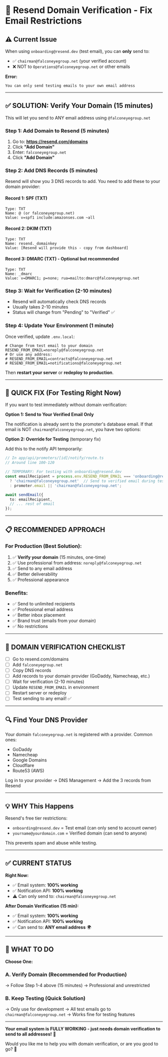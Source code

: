 # 🔐 Resend Domain Verification - Fix Email Restrictions

## ⚠️ **Current Issue**

When using `onboarding@resend.dev` (test email), you can **only** send to:
- ✅ `chairman@falconeyegroup.net` (your verified account)
- ❌ NOT to `Operations@falconeyegroup.net` or other emails

**Error:**
```
You can only send testing emails to your own email address
```

---

## ✅ **SOLUTION: Verify Your Domain** (15 minutes)

This will let you send to ANY email address using `@falconeyegroup.net`

### **Step 1: Add Domain to Resend** (5 minutes)

1. Go to: **https://resend.com/domains**
2. Click **"Add Domain"**
3. Enter: `falconeyegroup.net`
4. Click **"Add Domain"**

### **Step 2: Add DNS Records** (5 minutes)

Resend will show you 3 DNS records to add. You need to add these to your domain provider:

#### **Record 1: SPF (TXT)**
```
Type: TXT
Name: @ (or falconeyegroup.net)
Value: v=spf1 include:amazonses.com ~all
```

#### **Record 2: DKIM (TXT)**
```
Type: TXT
Name: resend._domainkey
Value: [Resend will provide this - copy from dashboard]
```

#### **Record 3: DMARC (TXT)** - Optional but recommended
```
Type: TXT
Name: _dmarc
Value: v=DMARC1; p=none; rua=mailto:dmarc@falconeyegroup.net
```

### **Step 3: Wait for Verification** (2-10 minutes)

- Resend will automatically check DNS records
- Usually takes 2-10 minutes
- Status will change from "Pending" to "Verified" ✅

### **Step 4: Update Your Environment** (1 minute)

Once verified, update `.env.local`:

```env
# Change from test email to your domain
RESEND_FROM_EMAIL=noreply@falconeyegroup.net
# Or use any address:
# RESEND_FROM_EMAIL=contracts@falconeyegroup.net
# RESEND_FROM_EMAIL=notifications@falconeyegroup.net
```

Then **restart your server** or **redeploy to production**.

---

## 🚀 **QUICK FIX (For Testing Right Now)**

If you want to test immediately without domain verification:

**Option 1: Send to Your Verified Email Only**

The notification is already sent to the promoter's database email. If that email is NOT `chairman@falconeyegroup.net`, you have two options:

**Option 2: Override for Testing** (temporary fix)

Add this to the notify API temporarily:

```typescript
// In app/api/promoters/[id]/notify/route.ts
// Around line 100-120

// TEMPORARY: For testing with onboarding@resend.dev
const emailRecipient = process.env.RESEND_FROM_EMAIL === 'onboarding@resend.dev' 
  ? 'chairman@falconeyegroup.net'  // Send to verified email during testing
  : promoter.email || 'chairman@falconeyegroup.net';

await sendEmail({
  to: emailRecipient,
  // ... rest of email
});
```

---

## 📋 **RECOMMENDED APPROACH**

### **For Production (Best Solution):**

1. ✅ **Verify your domain** (15 minutes, one-time)
2. ✅ Use professional from address: `noreply@falconeyegroup.net`
3. ✅ Send to any email address
4. ✅ Better deliverability
5. ✅ Professional appearance

### **Benefits:**
- ✅ Send to unlimited recipients
- ✅ Professional email address
- ✅ Better inbox placement
- ✅ Brand trust (emails from your domain)
- ✅ No restrictions

---

## 🎯 **DOMAIN VERIFICATION CHECKLIST**

- [ ] Go to resend.com/domains
- [ ] Add `falconeyegroup.net`
- [ ] Copy DNS records
- [ ] Add records to your domain provider (GoDaddy, Namecheap, etc.)
- [ ] Wait for verification (2-10 minutes)
- [ ] Update `RESEND_FROM_EMAIL` in environment
- [ ] Restart server or redeploy
- [ ] Test sending to any email! ✅

---

## 🔍 **Find Your DNS Provider**

Your domain `falconeyegroup.net` is registered with a provider. Common ones:
- GoDaddy
- Namecheap  
- Google Domains
- Cloudflare
- Route53 (AWS)

Log in to your provider → DNS Management → Add the 3 records from Resend

---

## 💡 **WHY This Happens**

Resend's free tier restrictions:
- `onboarding@resend.dev` = Test email (can only send to account owner)
- `yourname@yourdomain.com` = Verified domain (can send to anyone)

This prevents spam and abuse while testing.

---

## ✅ **CURRENT STATUS**

**Right Now:**
- ✅ Email system: **100% working**
- ✅ Notification API: **100% working**
- ⚠️ Can only send to: `chairman@falconeyegroup.net`

**After Domain Verification (15 min):**
- ✅ Email system: **100% working**
- ✅ Notification API: **100% working**  
- ✅ Can send to: **ANY email address** 🌍

---

## 🚀 **WHAT TO DO**

**Choose One:**

### **A. Verify Domain (Recommended for Production)**
→ Follow Step 1-4 above (15 minutes)
→ Professional and unrestricted

### **B. Keep Testing (Quick Solution)**
→ Only use for development
→ All test emails go to `chairman@falconeyegroup.net`
→ Works fine for testing features

---

**Your email system is FULLY WORKING - just needs domain verification to send to all addresses!** 🎉

Would you like me to help you with domain verification, or are you good to go? 🚀
